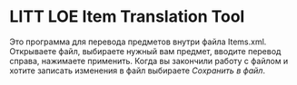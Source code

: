 # LITT LOE Item Translation Tool

Это программа для перевода предметов внутри файла Items.xml. Открываете файл, выбираете нужный вам предмет, вводите перевод справа, нажимаете применить.
Когда вы закончили работу с файлом и хотите записать изменения в файл выбираете *Сохранить в файл*.
